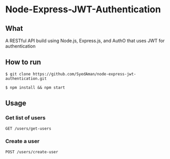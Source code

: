 # Node-Express-JWT-Authentication

## What

A RESTful API build using Node.js, Express.js, and AuthO that uses JWT for authentication

## How to run

```shell
$ git clone https://github.com/SyedAman/node-express-jwt-authentication.git

$ npm install && npm start
```

## Usage

### Get list of users

`GET /users/get-users`

### Create a user

`POST /users/create-user`
